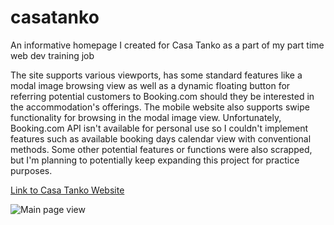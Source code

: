 # casatanko

An informative homepage I created for Casa Tanko as a part of my part time web dev training job

The site supports various viewports, has some standard features like a modal image browsing view as well as a dynamic floating button for referring potential customers to Booking.com should they be interested in the accommodation's offerings. 
The mobile website also supports swipe functionality for browsing in the modal image view.
Unfortunately, Booking.com API isn't available for personal use so I couldn't implement features such as available booking days calendar view with conventional methods.
Some other potential features or functions were also scrapped, but I'm planning to potentially keep expanding this project for practice purposes.


[Link to Casa Tanko Website](https://casatanko.web.app/)

![Main page view](https://i.imgur.com/1CqSCEz.png)
